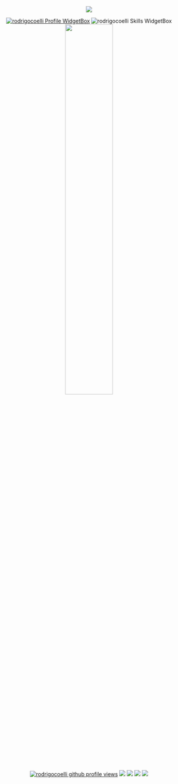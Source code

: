 <!--
**rodrigocoelli/rodrigocoelli** is a ✨ _special_ ✨ repository because its `README.md` (this file) appears on your GitHub profile.

Here are some ideas to get you started:

- 🔭 I’m currently working on ...
- 🌱 I’m currently learning ...
- 👯 I’m looking to collaborate on ...
- 🤔 I’m looking for help with ...
- 💬 Ask me about ...
- 📫 How to reach me: ...
- 😄 Pronouns: ...
- ⚡ Fun fact: ...
-->
<div align="center">
<img src="https://readme-typing-svg.demolab.com/?font=Poppins&pause=1000&duration=4000&color=00C6FF&center=true&width=435&repeat=false&lines=%F0%9F%91%8B+Hey%2C+it%27s+Rodrigo%20Coelli!+%F0%9F%91%8B" />

<a href="https://github.com/rodrigocoelli"><img src="https://github-widgetbox.vercel.app/api/profile?username=rodrigocoelli&amp;theme=darkmode&amp;data=followers,repositories,stars,commits" alt="rodrigocoelli Profile WidgetBox"></a>
<img src="https://github-widgetbox.vercel.app/api/skills?languages=html,css,sass,tailwind,js,ts,react,next,go,git,firebase,linux,bash,lua&amp;theme=darkmode" alt="rodrigocoelli Skills WidgetBox">
<img height="50%" src="https://github-readme-stats.vercel.app/api?username=rodrigocoelli&show_icons=true&theme=dracula&include_all_commits=true&count_private=true"/>

  <a href="https://www.github.com/rodrigocoelli"><img src="https://komarev.com/ghpvc/?username=rodrigocoelli&style=for-the-badge&color=161c1c&label=👁+PROFILE+VIEWS" alt="rodrigocoelli github profile views" /></a>
<a href="https://www.linux.org"><img src="https://img.shields.io/badge/OS-Linux-e06c75?style=for-the-badge&logoColor=00c6ff&logo=linux&color=161c1c" /></a>
<a href="https://archlinux.org"><img src="https://img.shields.io/badge/DISTRO-Arch-56b6c2?style=for-the-badge&logo=arch-linux&logoColor=00c6ff&color=161c1c" /></a>
<a href="https://dwm.suckless.org"><img src="https://img.shields.io/badge/WM-DWM-005577?style=for-the-badge&logo=dwm&color=161c1c&logoColor=00c6ff" /></a>
<a href="https://neovim.io"><img src="https://img.shields.io/badge/IDE-Neovim-98c379?style=for-the-badge&logo=neovim&color=161c1c&logoColor=00c6ff" /></a>
